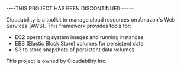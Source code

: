 ----THIS PROJECT HAS BEEN DISCONTINUED.-----

Cloudability is a toolkit to manage cloud resources on Amazon's Web Services (AWS). This framework provides tools for:
  * EC2 operating system images and running instances
  * EBS (Elastic Block Store) volumes for persistent data
  * S3 to store snapshots of persistent data volumes

This project is owned by Cloudability Inc.